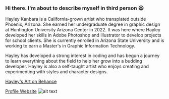 ### Hi there.  I'm about to describe myself in third person 😃
Hayley Kanbara is a California-grown artist who transplated outside Phoenix, Arizona.  She earned her undergraduate degree in graphic design at Huntington University Arizona Center in 2022.  It was here where Hayley developed her skills in Adobe Photoshop and Illustrator to develop projects for school clients.  She is currently enrolled in Arizona State University and is working to earn a Master's in Graphic Information Technology.  

Hayley has developed a strong interest in coding and has begun a journey to learn everything about the field to help her grow into a budding developer.  Hayley is also a self-taught artist who enjoys creating and experimenting with styles and character designs.

[Hayley's Art on Behance](https://www.behance.net/hayley_kanbara)

[Profile Website](https://www.hayleykanbara.com/)
![alt text](https://github.com/user-attachments/assets/1347e950-72aa-46c1-9d5b-e28ce4bc81dd)





<!--
**hayleyk91/hayleyk91** is a ✨ _special_ ✨ repository because its `README.md` (this file) appears on your GitHub profile.

Here are some ideas to get you started:

- 🔭 I’m currently working on ...
- 🌱 I’m currently learning ...
- 👯 I’m looking to collaborate on ...
- 🤔 I’m looking for help with ...
- 💬 Ask me about ...
- 📫 How to reach me: ...
- 😄 Pronouns: ...
- ⚡ Fun fact: ...
-->
